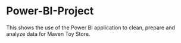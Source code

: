 # Power-BI-Project
This shows the use of the Power BI application to clean, prepare and analyze data for Maven Toy Store.
